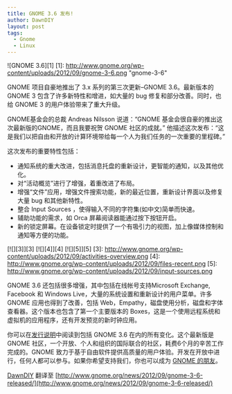 ```yaml
---
title: GNOME 3.6 发布!
author: DawnDIY
layout: post
tags:
  - Gnome
  - Linux
---
```


![GNOME 3.6][1]
 [1]: http://www.gnome.org/wp-content/uploads/2012/09/gnome-3-6.png "gnome-3-6"

GNOME 项目自豪地推出了 3.x 系列的第三次更新–GNOME 3.6。最新版本的 GNOME 3 包含了许多新特性和增进，如大量的 bug 修复和部分改善。同时，也给 GNOME 3 的用户体验带来了重大升级。

GNOME基金会的总裁 Andreas Nilsson 说道：“GNOME 基金会很自豪的推出这次最新版的GNOME，而且我要祝贺 GNOME 社区的成就。” 他描述这次发布：“这是我们以把自由和开放的计算环境带给每一个人为我们任务的一次重要的里程碑。”

这次发布的重要特性包括：

*   通知系统的重大改进，包括消息托盘的重新设计，更智能的通知，以及其他优化。
*   对“活动概览”进行了增强，着重改进了布局。
*   增强“文件”应用，增强文件搜索功能，新的最近位置，重新设计界面以及修复大量 bug 和其他新特性。
*   整合 Input Sources ，使得输入不同的字符集(如中文)简单而快速。
*   辅助功能的需求，如 Orca 屏幕阅读器能通过按下按钮开启。
*   新的锁定屏幕。在设备锁定时提供了一个有吸引力的视图，加上像媒体控制和通知等方便的功能。



[![][3]][3] [![][4]][4] [![][5]][5]
 [3]: http://www.gnome.org/wp-content/uploads/2012/09/activities-overview.png
 [4]: http://www.gnome.org/wp-content/uploads/2012/09/files-recent.png
 [5]: http://www.gnome.org/wp-content/uploads/2012/09/input-sources.png

GNOME 3.6 还包括很多增强，其中包括在线帐号支持Microsoft Exchange, Facebook 和 Windows Live，大量的系统设置和重新设计的用户菜单。许多 GNOME 应用也得到了改善，包括 Web，Empathy，磁盘使用分析，磁盘和字体查看器。这个版本也包含了第一个主要版本的 Boxes，这是一个使用远程系统和虚拟机的应用程序，还有开发预览的新时钟应用。

你可以在[发行说明][6]中阅读到包括 GNOME 3.6 在内的所有变化。这个最新版是 GNOME 社区，一个开放、个人和组织的国际联合的社区，耗费6个月的辛苦工作完成的。GNOME 致力于基于自由软件提供高质量的用户体验。开发在开放中进行，任何人都可以参与。如果你希望支持我们，你也可以成为 [GNOME 的朋友][7]。

 [6]: http://library.gnome.org/misc/release-notes/3.6/index.html.en "GNOME 3.6 Release Notes"
 [7]: http://www.gnome.org/friends/ "Friends of GNOME"

[DawnDIY][8] 翻译至 [http://www.gnome.org/news/2012/09/gnome-3-6-released/](http://www.gnome.org/news/2012/09/gnome-3-6-released/)

 [8]: http://www.dawndiy.com
